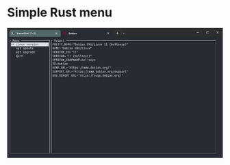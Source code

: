 # Simple Rust menu

<div align="center" display="flex">
    <img src="./menu.jpg" alt="mysql">
</div>